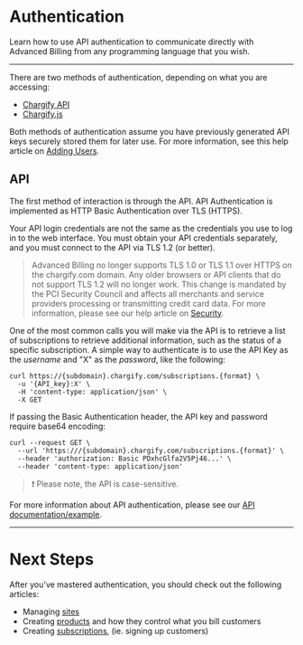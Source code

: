 # Authentication

Learn how to use API authentication to communicate directly with Advanced Billing from any programming language that you wish.

---

There are two methods of authentication, depending on what you are accessing:

- [Chargify API](https://developers.chargify.com/docs/api-docs/YXBpOjE0MTA4MjYx-chargify-api)
- [Chargify.js](./ZG9jOjE0NjAzNDI0-overview)

Both methods of authentication assume you have previously generated API keys securely stored them for later use. For more information, see this help article on [Adding Users](https://maxio-chargify.zendesk.com/hc/en-us/articles/5404829390349-Users#adding-users).

## API

The first method of interaction is through the API. API Authentication is implemented as HTTP Basic Authentication over TLS (HTTPS).

Your API login credentials are not the same as the credentials you use to log in to the web interface. You must obtain your API credentials separately, and you must connect to the API via TLS 1.2 (or better).

> Advanced Billing no longer supports TLS 1.0 or TLS 1.1 over HTTPS on the chargify.com domain. Any older browsers or API clients that do not support TLS 1.2 will no longer work. This change is mandated by the PCI Security Council and affects all merchants and service providers processing or transmitting credit card data. For more information, please see our help article on [Security](https://maxio-chargify.zendesk.com/hc/en-us/articles/5404986900493).

One of the most common calls you will make via the API is to retrieve a list of subscriptions to retrieve additional information, such as the status of a specific subscription. A simple way to authenticate is to use the API Key as the _username_ and "X" as the _password_, like the following:

```
curl https://{subdomain}.chargify.com/subscriptions.{format} \
  -u '{API_key}:X' \
  -H 'content-type: application/json' \
  -X GET
```

If passing the Basic Authentication header, the API key and password require base64 encoding:

```
curl --request GET \
  --url 'https:///{subdomain}.chargify.com/subscriptions.{format}' \
  --header 'authorization: Basic PDxhcGlfa2V5Pj46...' \
  --header 'content-type: application/json'
```

> ❗️ Please note, the API is case-sensitive.

For more information about API authentication, please see our [API documentation/example](https://developers.chargify.com/docs/api-docs/YXBpOjE0MTA4MjYx-chargify-api#authentication).

---

# Next Steps

After you've mastered authentication, you should check out the following articles:

- Managing [sites](./SitesSubdomains.md)
- Creating [products](./Products.md) and how they control what you bill customers
- Creating [subscriptions](../development-tools/Subscriptions.md), (ie. signing up customers)

